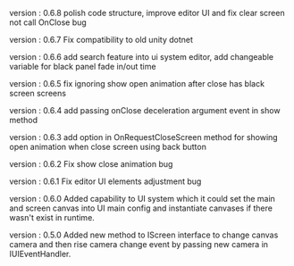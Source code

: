   version : 0.6.8
  polish code structure, improve editor UI and fix clear screen not call OnClose bug

  version : 0.6.7
  Fix compatibility to old unity dotnet

  version : 0.6.6
  add search feature into ui system editor, add changeable variable for black panel fade in/out time

  version : 0.6.5
  fix ignoring show open animation after close has black screen screens

  version : 0.6.4
  add passing onClose deceleration argument event in show method

  version : 0.6.3
  add option in OnRequestCloseScreen method for showing open animation when close screen using back button

  version : 0.6.2
  Fix show close animation bug
  
  version : 0.6.1
  Fix editor UI elements adjustment bug
  
  version : 0.6.0
  Added capability to UI system which it could set the main and screen canvas into UI main config and instantiate canvases if there wasn't exist in runtime.

  version : 0.5.0
  Added new method to IScreen interface to change canvas camera and then rise camera change event by passing new camera in IUIEventHandler.